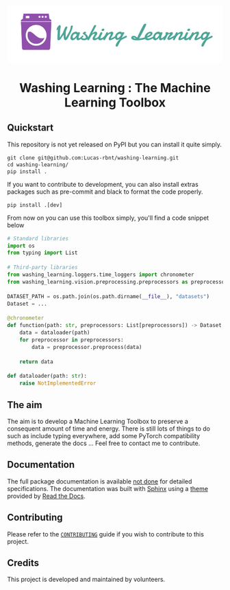 ![alt text](washinglearning.png "Washing Learning")
<h1 align="center">  Washing Learning : The Machine Learning Toolbox </h1>
<p align="center">

</p>

## Quickstart

This repository is not yet released on PyPI but you can install it quite simply.

```
git clone git@github.com:Lucas-rbnt/washing-learning.git
cd washing-learning/
pip install .
```

If you want to contribute to development, you can also install extras packages such as pre-commit and black to format
the code properly.

```
pip install .[dev]
```

From now on you can use this toolbox simply, you'll find a code snippet below

```python
# Standard libraries
import os
from typing import List

# Third-party libraries
from washing_learning.loggers.time_loggers import chronometer
from washing_learning.vision.preprocessing.preprocessors as preprocessors

DATASET_PATH = os.path.join(os.path.dirname(__file__), "datasets")
Dataset = ...

@chronometer
def function(path: str, preprocessors: List[preprocessors]) -> Dataset:
    data = dataloader(path)
    for preprocessor in preprocessors:
        data = preprocessor.preprocess(data)
    
    return data

def dataloader(path: str):
    raise NotImplementedError

```

## The aim

The aim is to develop a Machine Learning Toolbox to preserve a consequent amount of time and energy.
There is still lots of things to do such as include typing everywhere, add some PyTorch compatibility methods,
generate the docs ...
Feel free to contact me to contribute.

## Documentation

The full package documentation is available [not done](https://localhost:80) for detailed specifications. The documentation was built with [Sphinx](https://www.sphinx-doc.org) using a [theme](https://github.com/readthedocs/sphinx_rtd_theme) provided by [Read the Docs](https://readthedocs.org).

## Contributing

Please refer to the [`CONTRIBUTING`](./CONTRIBUTING.md) guide if you wish to contribute to this project.

## Credits

This project is developed and maintained by volunteers.
